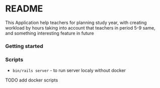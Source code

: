 # README

This Application help teachers for planning study year, with creating workload by hours taking into account that teachers in period 5-9 same, and something interesting feature in future

### Getting started

### Scripts

* `bin/rails server` - to run server localy without docker

TODO add docker scripts
